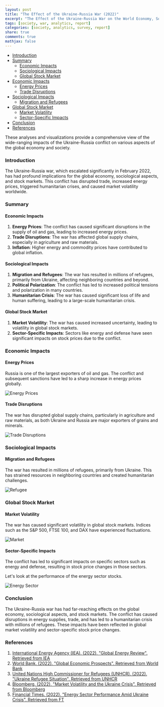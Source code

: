 ```yaml
---
layout: post
title: "The Effect of the Ukraine-Russia War (2022)"
excerpt: "The Effect of the Ukraine-Russia War on the World Economy, Sociological Impacts, and Global Stock Markets"
tags: [society, war, analytics, report]
categories: [society, analytics, survey, report]
share: true
comments: true
mathjax: false
---
```


- [Introduction](#introduction)
- [Summary](#summary)
  - [Economic Impacts](#economic-impacts)
  - [Sociological Impacts](#sociological-impacts)
  - [Global Stock Market](#global-stock-market)
- [Economic Impacts](#economic-impacts-1)
  - [Energy Prices](#energy-prices)
  - [Trade Disruptions](#trade-disruptions)
- [Sociological Impacts](#sociological-impacts-1)
  - [Migration and Refugees](#migration-and-refugees)
- [Global Stock Market](#global-stock-market-1)
  - [Market Volatility](#market-volatility)
  - [Sector-Specific Impacts](#sector-specific-impacts)
- [Conclusion](#conclusion)
- [References](#references)


These analyses and visualizations provide a comprehensive view of the wide-ranging impacts of the Ukraine-Russia conflict on various aspects of the global economy and society.

### Introduction

The Ukraine-Russia war, which escalated significantly in February 2022, has had profound implications for the global economy, sociological aspects, and stock markets. This conflict has disrupted trade, increased energy prices, triggered humanitarian crises, and caused market volatility worldwide.

### Summary

#### Economic Impacts

1. **Energy Prices**: The conflict has caused significant disruptions in the supply of oil and gas, leading to increased energy prices.
2. **Trade Disruptions**: The war has affected global supply chains, especially in agriculture and raw materials.
3. **Inflation**: Higher energy and commodity prices have contributed to global inflation.

#### Sociological Impacts

1. **Migration and Refugees**: The war has resulted in millions of refugees, primarily from Ukraine, affecting neighboring countries and beyond.
2. **Political Polarization**: The conflict has led to increased political tensions and polarization in many countries.
3. **Humanitarian Crisis**: The war has caused significant loss of life and human suffering, leading to a large-scale humanitarian crisis.

#### Global Stock Market

1. **Market Volatility**: The war has caused increased uncertainty, leading to volatility in global stock markets.
2. **Sector-Specific Impacts**: Sectors like energy and defense have seen significant impacts on stock prices due to the conflict.

### Economic Impacts

#### Energy Prices

Russia is one of the largest exporters of oil and gas. The conflict and subsequent sanctions have led to a sharp increase in energy prices globally.

![Energy Prices](urw_energy_price.png)

#### Trade Disruptions

The war has disrupted global supply chains, particularly in agriculture and raw materials, as both Ukraine and Russia are major exporters of grains and minerals.

![Trade Disruptions](urw_comodity.png)

### Sociological Impacts

#### Migration and Refugees

The war has resulted in millions of refugees, primarily from Ukraine. This has strained resources in neighboring countries and created humanitarian challenges.

![Refugee](urw_refugee.png)

### Global Stock Market

#### Market Volatility

The war has caused significant volatility in global stock markets. Indices such as the S&P 500, FTSE 100, and DAX have experienced fluctuations.

![Market](urw_global_stock_market.png)

#### Sector-Specific Impacts

The conflict has led to significant impacts on specific sectors such as energy and defense, resulting in stock price changes in those sectors.

Let's look at the performance of the energy sector stocks.

![Energy Sector](urw_energy_sector.png)

### Conclusion

The Ukraine-Russia war has had far-reaching effects on the global economy, sociological aspects, and stock markets. The conflict has caused disruptions in energy supplies, trade, and has led to a humanitarian crisis with millions of refugees. These impacts have been reflected in global market volatility and sector-specific stock price changes.

### References

1. [International Energy Agency (IEA). (2022). "Global Energy Review". Retrieved from IEA](https://www.iea.org/reports/global-energy-review-2022)
2. [World Bank. (2022). "Global Economic Prospects". Retrieved from World Bank](https://www.worldbank.org/en/publication/global-economic-prospects)
3. [United Nations High Commissioner for Refugees (UNHCR). (2022). "Ukraine Refugee Situation". Retrieved from UNHCR](https://www.unhcr.org/ukraine-emergency.html)
4. [Bloomberg. (2022). "Market Volatility and the Ukraine Crisis". Retrieved from Bloomberg](https://www.bloomberg.com/markets)
5. [Financial Times. (2022). "Energy Sector Performance Amid Ukraine Crisis". Retrieved from FT](https://www.ft.com)
